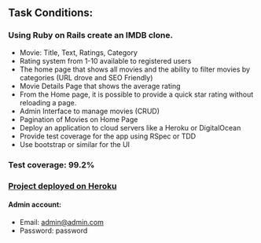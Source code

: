 ## **Task Conditions:**

### **Using Ruby on Rails create an IMDB clone.**
- Movie: Title, Text, Ratings, Category
- Rating system from 1-10 available to registered users
- The home page that shows all movies and the ability to filter movies by categories (URL drove and SEO Friendly)
- Movie Details Page that shows the average rating
- From the Home page, it is possible to provide a quick star rating without reloading a page.
- Admin Interface to manage movies (CRUD)
- Pagination of Movies on Home Page
- Deploy an application to cloud servers like a Heroku or DigitalOcean
- Provide test coverage for the app using RSpec or TDD
- Use bootstrap or similar for the UI

### Test coverage: 99.2%

### **[Project deployed on Heroku](https://imdbclone.herokuapp.com/)**
#### Admin account:
- Email: admin@admin.com
- Password: password
